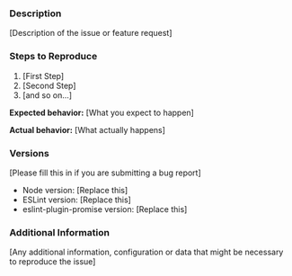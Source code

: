 ### Description

[Description of the issue or feature request]

### Steps to Reproduce

1.  [First Step]
2.  [Second Step]
3.  [and so on...]

**Expected behavior:** [What you expect to happen]

**Actual behavior:** [What actually happens]

### Versions

[Please fill this in if you are submitting a bug report]

- Node version: [Replace this]
- ESLint version: [Replace this]
- eslint-plugin-promise version: [Replace this]

### Additional Information

[Any additional information, configuration or data that might be necessary to
reproduce the issue]
